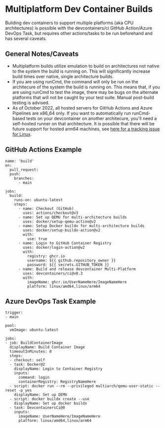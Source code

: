 # Multiplatform Dev Container Builds

Building dev containers to support multiple platforms (aka CPU architectures) is possible with the devcontainers/ci GitHub Action/Azure DevOps Task, but requires other actions/tasks to be run beforehand and has several caveats.

## General Notes/Caveats

- Multiplatform builds utilize emulation to build on architectures not native to the system the build is running on. This will significantly increase build times over native, single architecture builds.
- If you are using runCmd, the command will only be run on the architecure of the system the build is running on. This means that, if you are using runCmd to test the image, there may be bugs on the alternate platforms that will not be caught by your test suite. Manual post-build testing is advised.
- As of October 2022, all hosted servers for GitHub Actions and Azure Pipelines are x86_64 only. If you want to automatically run runCmd-based tests on your devcontainer on another architecure, you'll need a self-hosted runner on that architecture. It is possible that there will be future support for hosted arm64 machines, see [here for a tracking issue for Linux](https://github.com/actions/runner-images/issues/5631).

## GitHub Actions Example

```
name: 'build'
on:
  pull_request:
  push:
    branches:
      - main

jobs:
  build:
    runs-on: ubuntu-latest
    steps:
      - name: Checkout (GitHub)
        uses: actions/checkout@v3
      - name: Set up QEMU for multi-architecture builds
        uses: docker/setup-qemu-action@v2
      - name: Setup Docker buildx for multi-architecture builds
        uses: docker/setup-buildx-action@v2
        with:
          use: true
      - name: Login to GitHub Container Registry
        uses: docker/login-action@v2
        with:
          registry: ghcr.io
          username: ${{ github.repository_owner }}
          password: ${{ secrets.GITHUB_TOKEN }}
      - name: Build and release devcontainer Multi-Platform
        uses: devcontainers/ci@v0.3
        with:
          imageName: ghcr.io/UserNameHere/ImageNameHere
          platform: linux/amd64,linux/arm64
```

## Azure DevOps Task Example

```
trigger:
- main

pool:
  vmImage: ubuntu-latest

jobs:
- job: BuildContainerImage
  displayName: Build Container Image
  timeoutInMinutes: 0
  steps:
  - checkout: self
  - task: Docker@2
    displayName: Login to Container Registry
    inputs:
      command: login
      containerRegistry: RegistryNameHere
  - script: docker run --rm --privileged multiarch/qemu-user-static --reset -p yes
    displayName: Set up QEMU
  - script: docker buildx create --use
    displayName: Set up docker buildx
  - task: DevcontainersCi@0
    inputs:
      imageName: UserNameHere/ImageNameHere
      platform: linux/amd64,linux/arm64
```
